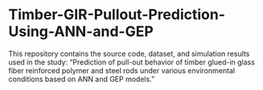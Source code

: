 # Timber-GIR-Pullout-Prediction-Using-ANN-and-GEP
This repository contains the source code, dataset, and simulation results used in the study: “Prediction of pull-out behavior of timber glued-in glass fiber reinforced polymer and steel rods under various environmental conditions based on ANN and GEP models.”
